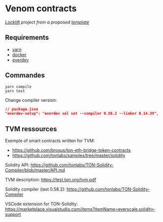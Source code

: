 # Venom contracts

_[Locklift](https://github.com/broxus/ton-locklift) project from a proposed [template](https://github.com/EverscaleGuild/locklift-sample)_

## Requirements

- [yarn](https://yarnpkg.com/getting-started/install)
- [docker](https://www.docker.com/get-started)
- [everdev](https://github.com/tonlabs/everdev#installation)

## Commandes

```shell
yarn compile
yarn test
```

Change compiler version:

```json
// package.json
"everdev-setup": "everdev sol set --compiler 0.58.2 --linker 0.14.39",
```

## TVM ressources

Exemple of smart contracts written for TVM:

- https://github.com/broxus/ton-eth-bridge-token-contracts
- https://github.com/tonlabs/samples/tree/master/solidity

Solidity API: https://github.com/tonlabs/TON-Solidity-Compiler/blob/master/API.md

TVM description: https://test.ton.org/tvm.pdf

Solidity compiler (last 0.58.2): https://github.com/tonlabs/TON-Solidity-Compiler

VSCode extension for TON-Solidity: https://marketplace.visualstudio.com/items?itemName=everscale.solidity-support
